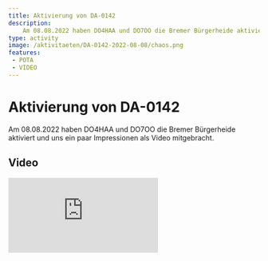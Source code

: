 ```yaml
---
title: Aktivierung von DA-0142
description: 
    Am 08.08.2022 haben DO4HAA und DO7OO die Bremer Bürgerheide aktiviert und uns ein paar Impressionen als Video mitgebracht.
type: activity
image: /aktivitaeten/DA-0142-2022-08-08/chaos.png
features:
 - POTA
 - VIDEO
---
```

# Aktivierung von DA-0142
Am 08.08.2022 haben DO4HAA und DO7OO die Bremer Bürgerheide aktiviert und uns ein paar Impressionen als Video mitgebracht.

## Video
<div class="video-block">
<iframe max-width=100% height=auto src="https://www.youtube.com/embed/ByotSztH2Bg" frameborder="0" allow="accelerometer; autoplay; clipboard-write; encrypted-media; gyroscope; picture-in-picture" allowfullscreen></iframe>
</div>
